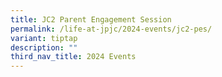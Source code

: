 ```yaml
---
title: JC2 Parent Engagement Session
permalink: /life-at-jpjc/2024-events/jc2-pes/
variant: tiptap
description: ""
third_nav_title: 2024 Events
---
```

